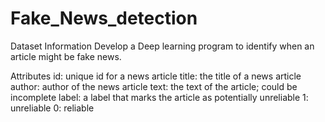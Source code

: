 # Fake_News_detection
Dataset Information
Develop a Deep learning program to identify when an article might be fake news.

Attributes
id: unique id for a news article
title: the title of a news article
author: author of the news article
text: the text of the article; could be incomplete
label: a label that marks the article as potentially unreliable
1: unreliable
0: reliable
